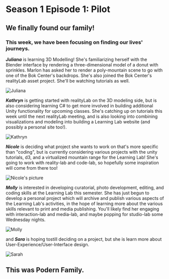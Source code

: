 # Season 1 Episode 1: Pilot

## We finally found our family!

### This week, we have been focusing on finding our lives' journeys.


***Juliana*** is learning 3D Modelling! She's familiarizing herself with the Blender interface by rendering a three-dimensional model of a donut with sprinkles. Marlon has asked her to render a poly-mountain scene to go with one of the Bok Center's backdrops. She's also joined the Bok Center's realityLab asset project. She'll be watching tutorials as well.

![Juliana](https://files.slack.com/files-pri/T0HTW3H0V-FNE1429V0/5d4b7086-2.jpg?pub_secret=cbb7fc5509)

***Kathryn*** is getting started with realityLab on the 3D modeling side, but is also considering learning C# to get more involved in building additional Unity functionality for upcoming classes. She's catching up on tutorials this week until the next realityLab meeting, and is also looking into combining visualizations and modeling into building a Learning Lab website (and possibly a personal site too!).

![Kathryn](https://files.slack.com/files-pri/T0HTW3H0V-FND87ATJ7/5d4b7209.jpg?pub_secret=887808b93f)


***Nicole*** is deciding what project she wants to work on that's more specific than "coding", but is currently considering various projects with the unity tutorials, d3, and a virtualized mountain range for the Learning Lab! She's going to work with reality-lab and code-lab, so hopefully some inspiration will come from there too!

![Nicole's picture](https://files.slack.com/files-pri/T0HTW3H0V-FNSHXDFF1/5d4b7113.jpg?pub_secret=2931059e8f)


***Molly*** is interested in developing curatorial, photo development, editing, and coding skills at the Learning Lab this semester. She has just begun to develop a personal project which will archive and publish various aspects of the Learning Lab's activities, in the hope of learning more about the various skills relevant to print and media publishing. You'll likely find her engaging with interaction-lab and media-lab, and maybe popping for studio-lab some Wednesday nights. 

![Molly](https://files.slack.com/files-pri/T0HTW3H0V-FNE13CGKU/5d4b7244.jpg?pub_secret=ac699b84f3)

and
***Sara*** is hoping tostill deciding on a project, but she is  learn more about User-Experience/User-Interface design. 

![Sarah](https://files.slack.com/files-pri/T0HTW3H0V-FNQN81L69/5d4b6909.jpg?pub_secret=f826907d7d)



## This was Podern Family.




<!--stackedit_data:
eyJoaXN0b3J5IjpbNDA5NTEwNTMxLC0xMTM0Mzg1ODgzLC0xMz
kwODc2MzgyLDEzNTcwNDgyOTksODIxMTMwNTgwLDE4MDAwOTM4
NjQsLTE1MzcwNTgzMjUsLTE3MjI4NjEzMDUsODcyOTg3NDc2LC
05MzMxNDgxNTEsLTU4MDU3ODEyMCwtNTc1NTIwMzEsLTE2NTUw
NDE3MTMsODQwODc3NTQ3LC0xNzg4MTkxNjA3LC01NTc5MTY4NT
AsMTc0NTc3Nzk4NSw0MzU4NTExOTgsMTU2OTYxMywtMjEyMjYx
NTM0NV19
-->